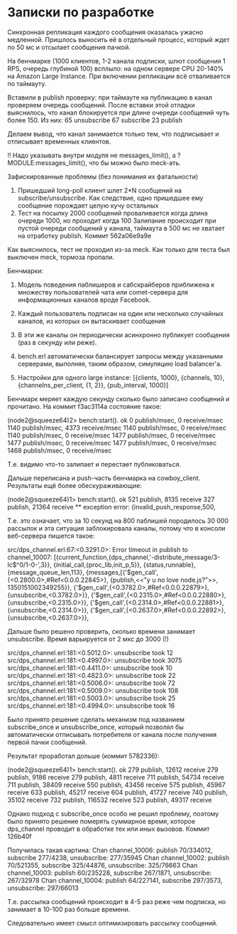 
Записки по разработке
====================


Синхронная репликация каждого сообщения оказалась ужасно медленной.
Пришлось выносить её в отдельный процесс, который ждет по 50 мс и отсылает сообщения пачкой.



На бенчмарке (1000 клиентов, 1-2 канала подписки, шлют сообщения 1 RPS, очередь глубиной 100) всплыло:
на одном сервере CPU 20-140% на Amazon Large Instance.
При включении репликации всё отваливается по таймауту.


Вставили в publish проверку: при таймауте на публикацию в канал проверяем очередь сообщений.
После вставки этой отладки выяснилось, что канал блокируется при длине очереди сообщений чуть более 150.
Из них:
65 unsubscribe
67 subscribe
23 publish

Делаем вывод, что канал занимается только тем, что подписывает и отписывает временных клиентов.


!! Надо указывать внутри модуля не messages_limit(), а ?MODULE:messages_limit(), что бы можно было meck-ать.



Зафискированные проблемы (без понимания их фатальности)

1. Пришедший long-poll клиент шлет 2*N сообщений на subscribe/unsubscribe. Как следствие,
одно пришедшее ему сообщение порождает целую кучу остальных
2. Тест на посылку 2000 сообщений проваливается когда длина очереди 1000, но проходит когда 100
Залипание происходит при пустой очереди сообщений у канала, таймаута в 500 мс не хватает на отработку
publish. Коммит 562a06e9a9e


Как выяснилось, тест не проходил из-за meck. Как только для теста был выключен meck, тормоза пропали.


Бенчмарки:

1. Модель поведения паблишеров и сабскрайберов приближена к множеству
пользователей чата или comet-сервера для информационных каналов вроде Facebook.

2. Каждый пользователь подписан на один или несколько случайных каналов, из
которых он вытаскивает сообщения

3. В эти же каналы он периодически асинхронно публикует сообщения (раз в секунду или реже).

4. bench.erl автоматически балансирует запросы между указанными серверами,
выполняя, таким образом, симуляцию load balancer'а.

5. Настройки для одного large instance: [{clients, 1000}, {channels, 10}, {channelns_per_client, {1, 2}}, {pub_interval, 1000}]



Бенчмарк меряет каждую секунду сколько было записано сообщений и прочитано. На коммит f3ac3114a состояние такое:

(node2@squeeze64)2> bench:start().
ok
0 publish/msec, 0 receive/msec
1140 publish/msec, 4373 receive/msec
1140 publish/msec, 0 receive/msec
1140 publish/msec, 0 receive/msec
1477 publish/msec, 0 receive/msec
1477 publish/msec, 0 receive/msec
1477 publish/msec, 0 receive/msec
1468 publish/msec, 0 receive/msec


Т.е. видимо что-то залипает и перестает публиковаться.



Дальше переписана и push-часть бенчмарка на cowboy_client. Результаты ещё более обескураживающие:

(node2@squeeze64)1> bench:start().
ok
521 publish, 8135 receive
327 publish, 21364 receive
** exception error: {invalid_push_response,500,

Т.е. это означает, что за 10 секунд на 800 паблишей породилось 30 000 рассылок и эта ситуация заблокировала каналы, потому что
в консоли веб-сервера пишется такое:

src/dps_channel.erl:67:<0.3291.0>: Error timeout in publish to channel_10007:
[{current_function,{dps_channel,'-distribute_message/3-lc$^0/1-0-',3}},
 {initial_call,{proc_lib,init_p,5}},
 {status,runnable},
 {message_queue_len,113},
 {messages,[{'$gen_call',{<0.2800.0>,#Ref<0.0.0.22845>},
                         {publish,<<"y u no love node.js?">>,
                                  1350151002349255}},
            {'$gen_call',{<0.3782.0>,#Ref<0.0.0.22879>},
                         {unsubscribe,<0.3782.0>}},
            {'$gen_call',{<0.2315.0>,#Ref<0.0.0.22880>},
                         {unsubscribe,<0.2315.0>}},
            {'$gen_call',{<0.2314.0>,#Ref<0.0.0.22881>},
                         {unsubscribe,<0.2314.0>}},
            {'$gen_call',{<0.2637.0>,#Ref<0.0.0.22892>},
                         {unsubscribe,<0.2637.0>}},




Дальше было решено проверить, сколько времени занимает unsubscribe. Время варьируется от 2 мкс до 3000 (!)

src/dps_channel.erl:181:<0.5012.0>: unsubscribe took 12
src/dps_channel.erl:181:<0.4997.0>: unsubscribe took 3075
src/dps_channel.erl:181:<0.4411.0>: unsubscribe took 10
src/dps_channel.erl:181:<0.4823.0>: unsubscribe took 22
src/dps_channel.erl:181:<0.5006.0>: unsubscribe took 72
src/dps_channel.erl:181:<0.5009.0>: unsubscribe took 108
src/dps_channel.erl:181:<0.5003.0>: unsubscribe took 25
src/dps_channel.erl:181:<0.4994.0>: unsubscribe took 16






Было принято решение сделать механизм под названием subscribe_once и unsubscribe_once, который позволял бы
автоматически отписывать потребителя от канала после получения первой пачки сообщений.

Результат проработал дольше (коммит 5782336):

(node2@squeeze64)1> bench:start().
ok
279 publish, 12612 receive
279 publish, 9186 receive
279 publish, 4811 receive
711 publish, 54734 receive
711 publish, 38409 receive
550 publish, 43456 receive
575 publish, 45967 receive
633 publish, 45217 receive
604 publish, 41727 receive
740 publish, 35102 receive
732 publish, 116532 receive
523 publish, 49317 receive




Однако подход с subscribe_once особо не решил проблему, поэтому было принято решение померять  суммарное время,
которое dps_channel проводит в обработке тех или иных вызовов. Коммит 126b40f

Получилась такая картина:
Chan channel_10006: publish 70/334012, subscribe 277/4238, unsubscribe: 277/35945
Chan channel_10002: publish 70/521355, subscribe 325/44876, unsubscribe: 325/76663
Chan channel_10003: publish 60/235228, subscribe 267/1871, unsubscribe: 267/32978
Chan channel_10004: publish 64/227141, subscribe 297/3573, unsubscribe: 297/66013


Т.е. рассылка сообщений происходит в 4-5 раз реже чем подписка, но занимает в 10-100 раз больше времени.

Следовательно имеет смысл оптимизировать рассылку сообщений.






